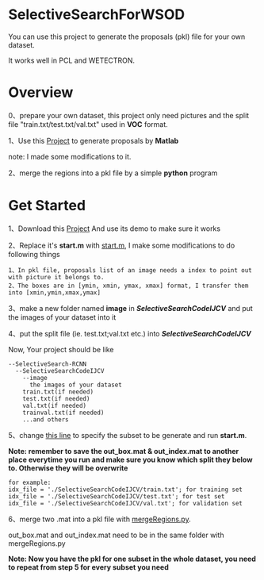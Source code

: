 # SelectiveSearchForWSOD

You can use this project to generate the proposals (pkl) file for your own dataset.

It works well in PCL and WETECTRON.

# Overview

0、prepare your own dataset, this project only need pictures and the split file "train.txt/test.txt/val.txt" used in **VOC** format.

1、Use this [Project](https://github.com/WalterMa/SelectiveSearch-RCNN) to generate proposals by **Matlab** 

note: I made some modifications to it.

2、merge the regions into a pkl file by a simple **python** program

# **Get Started**

1、Download this [Project](https://github.com/WalterMa/SelectiveSearch-RCNN) And use its demo to make sure it works

2、Replace it's __start.m__ with [start.m](https://github.com/ghZHM/SelectiveSearchForWSOD/blob/main/start.m), I make some modifications to do following things

```
1、In pkl file, proposals list of an image needs a index to point out with picture it belongs to.
2、The boxes are in [ymin, xmin, ymax, xmax] format, I transfer them into [xmin,ymin,xmax,ymax]
```

3、make a new folder named **image** in ***SelectiveSearchCodeIJCV*** and put the images of your dataset into it

4、put the split file (ie. test.txt;val.txt etc.) into ***SelectiveSearchCodeIJCV***

Now, Your project should be like
```
--SelectiveSearch-RCNN
  --SelectiveSearchCodeIJCV
    --image
      the images of your dataset 
    train.txt(if needed)
    test.txt(if needed)
    val.txt(if needed)
    trainval.txt(if needed)
    ...and others
 ```
5、change [this line](https://github.com/ghZHM/SelectiveSearchForWSOD/blob/main/start.m#L5) to specify the subset to be generate and run **start.m**.

**Note: remember to save the out_box.mat & out_index.mat to another place everytime you run and make sure you know which split they below to. Otherwise they will be overwrite**

```
for example:
idx_file = './SelectiveSearchCodeIJCV/train.txt'; for training set
idx_file = './SelectiveSearchCodeIJCV/test.txt'; for test set
idx_file = './SelectiveSearchCodeIJCV/val.txt'; for validation set
```

6、merge two .mat into a pkl file with [mergeRegions.py](https://github.com/ghZHM/SelectiveSearchForWSOD/blob/main/mergeRegions.py).

out_box.mat and out_index.mat need to be in the same folder with mergeRegions.py

**Note: Now you have the pkl for one subset in the whole dataset, you need to repeat from step 5 for every subset you need**



